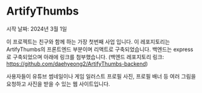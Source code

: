 # ArtifyThumbs

시작 날짜: 2024년 3월 1일

이 프로젝트는 친구와 함께 하는 가장 첫번째 사업 입니다.
이 레포지토리는 ArtifyThumbs의 프론트엔드 부분이며 리액트로 구축되었습니다.
백엔드는 express로 구축되었으며 아래에 링크를 첨부했습니다.
(백엔드 레포지토리 링크: https://github.com/daehyeong2/ArtifyThumbs-backend)

사용자들이 유튜브 썸네일이나 게임 일러스트 프로필 사진, 프로필 배너 등 여러 그림을
요청하고 사진을 받을 수 있는 웹 사이트입니다.
